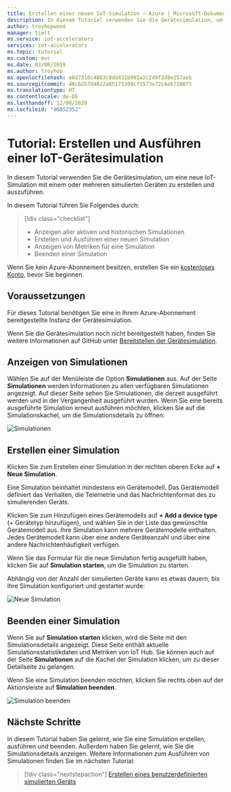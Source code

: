 ```yaml
---
title: Erstellen einer neuen IoT-Simulation – Azure | Microsoft-Dokumentation
description: In diesem Tutorial verwenden Sie die Gerätesimulation, um eine neue Simulation zu erstellen und auszuführen.
author: troyhopwood
manager: timlt
ms.service: iot-accelerators
services: iot-accelerators
ms.topic: tutorial
ms.custom: mvc
ms.date: 03/08/2019
ms.author: troyhop
ms.openlocfilehash: e0d7310c4863c8dd431b991a2c249f2d8e257aeb
ms.sourcegitcommit: 48cb2b7d4022a85175309cf3573e72c4e67288f5
ms.translationtype: HT
ms.contentlocale: de-DE
ms.lasthandoff: 12/08/2020
ms.locfileid: "96852352"
---
```

# <a name="tutorial-create-and-run-an-iot-device-simulation"></a>Tutorial: Erstellen und Ausführen einer IoT-Gerätesimulation

In diesem Tutorial verwenden Sie die Gerätesimulation, um eine neue IoT-Simulation mit einem oder mehreren simulierten Geräten zu erstellen und auszuführen.

In diesem Tutorial führen Sie Folgendes durch:

>[!div class="checklist"]
> * Anzeigen aller aktiven und historischen Simulationen
> * Erstellen und Ausführen einer neuen Simulation
> * Anzeigen von Metriken für eine Simulation
> * Beenden einer Simulation

Wenn Sie kein Azure-Abonnement besitzen, erstellen Sie ein [kostenloses Konto](https://azure.microsoft.com/free/?WT.mc_id=A261C142F), bevor Sie beginnen.

## <a name="prerequisites"></a>Voraussetzungen

Für dieses Tutorial benötigen Sie eine in Ihrem Azure-Abonnement bereitgestellte Instanz der Gerätesimulation.

Wenn Sie die Gerätesimulation noch nicht bereitgestellt haben, finden Sie weitere Informationen auf GitHub unter [Bereitstellen der Gerätesimulation](https://github.com/Azure/device-simulation-dotnet/blob/master/README.md).

## <a name="view-simulations"></a>Anzeigen von Simulationen

Wählen Sie auf der Menüleiste die Option **Simulationen** aus. Auf der Seite **Simulationen** werden Informationen zu allen verfügbaren Simulationen angezeigt. Auf dieser Seite sehen Sie Simulationen, die derzeit ausgeführt werden und in der Vergangenheit ausgeführt wurden. Wenn Sie eine bereits ausgeführte Simulation erneut ausführen möchten, klicken Sie auf die Simulationskachel, um die Simulationsdetails zu öffnen:

![Simulationen](media/iot-accelerators-device-simulation-create-simulation/dashboard.png)

## <a name="create-a-simulation"></a>Erstellen einer Simulation

Klicken Sie zum Erstellen einer Simulation in der rechten oberen Ecke auf **+ Neue Simulation**.

Eine Simulation beinhaltet mindestens ein Gerätemodell. Das Gerätemodell definiert das Verhalten, die Telemetrie und das Nachrichtenformat des zu simulierenden Geräts.

Klicken Sie zum Hinzufügen eines Gerätemodells auf **+ Add a device type** (+ Gerätetyp hinzufügen), und wählen Sie in der Liste das gewünschte Gerätemodell aus. Ihre Simulation kann mehrere Gerätemodelle enthalten. Jedes Gerätemodell kann über eine andere Geräteanzahl und über eine andere Nachrichtenhäufigkeit verfügen.

Wenn Sie das Formular für die neue Simulation fertig ausgefüllt haben, klicken Sie auf **Simulation starten**, um die Simulation zu starten.

Abhängig von der Anzahl der simulierten Geräte kann es etwas dauern, bis Ihre Simulation konfiguriert und gestartet wurde:

![Neue Simulation](media/iot-accelerators-device-simulation-create-simulation/newsimulation.png)

## <a name="stop-a-simulation"></a>Beenden einer Simulation

Wenn Sie auf **Simulation starten** klicken, wird die Seite mit den Simulationsdetails angezeigt. Diese Seite enthält aktuelle Simulationsstatistikdaten und Metriken von IoT Hub. Sie können auch auf der Seite **Simulationen** auf die Kachel der Simulation klicken, um zu dieser Detailseite zu gelangen.

Wenn Sie eine Simulation beenden möchten, klicken Sie rechts oben auf der Aktionsleiste auf **Simulation beenden**.

![Simulation beenden](media/iot-accelerators-device-simulation-create-simulation/simulationdetails.png)

## <a name="next-steps"></a>Nächste Schritte

In diesem Tutorial haben Sie gelernt, wie Sie eine Simulation erstellen, ausführen und beenden. Außerdem haben Sie gelernt, wie Sie die Simulationsdetails anzeigen. Weitere Informationen zum Ausführen von Simulationen finden Sie im nächsten Tutorial:

> [!div class="nextstepaction"]
> [Erstellen eines benutzerdefinierten simulierten Geräts](iot-accelerators-device-simulation-create-custom-device.md)
